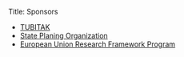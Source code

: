 Title: Sponsors


*   [TUBITAK](http://www.tubitak.gov.tr/)
*   [State Planing Organization](http://www.dpt.gov.tr/ing/)
*   [European Union Research Framework Program](http://cordis.europa.eu/fp7/home_en.html)


